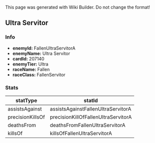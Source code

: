 <span class="wiki-builder">This page was generated with Wiki Builder. Do not change the format!</span>

## Ultra Servitor
### Info
* **enemyId:** FallenUltraServitorA
* **enemyName:** Ultra Servitor
* **cardId:** 207140
* **enemyTier:** Ultra
* **raceName:** Fallen
* **raceClass:** FallenServitor

### Stats
statType | statId
-------- | ------
assistsAgainst | assistsAgainstFallenUltraServitorA
precisionKillsOf | precisionKillOfFallenUltraServitorA
deathsFrom | deathsFromFallenUltraServitorA
killsOf | killsOfFallenUltraServitorA


